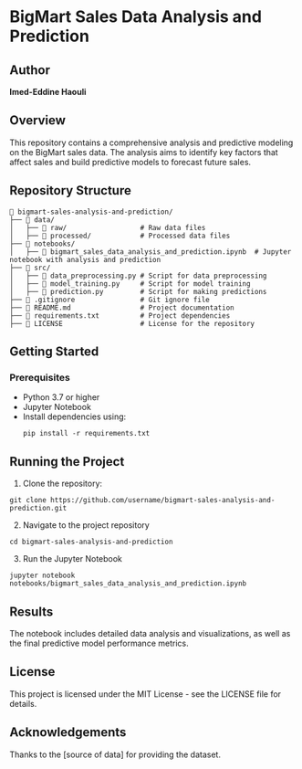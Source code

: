 # BigMart Sales Data Analysis and Prediction

## Author
**Imed-Eddine Haouli**

## Overview
This repository contains a comprehensive analysis and predictive modeling on the BigMart sales data. The analysis aims to identify key factors that affect sales and build predictive models to forecast future sales.

## Repository Structure
```plaintext
📁 bigmart-sales-analysis-and-prediction/
├── 📁 data/
│   ├── 📁 raw/                  # Raw data files
│   ├── 📁 processed/            # Processed data files
├── 📁 notebooks/
│   ├── 📓 bigmart_sales_data_analysis_and_prediction.ipynb  # Jupyter notebook with analysis and prediction
├── 📁 src/
│   ├── 📝 data_preprocessing.py # Script for data preprocessing
│   ├── 📝 model_training.py     # Script for model training
│   ├── 📝 prediction.py         # Script for making predictions
├── 📜 .gitignore                # Git ignore file
├── 📜 README.md                 # Project documentation
├── 📜 requirements.txt          # Project dependencies
├── 📜 LICENSE                   # License for the repository
```

## Getting Started
### Prerequisites
- Python 3.7 or higher
- Jupyter Notebook
- Install dependencies using:
  ```
  pip install -r requirements.txt
  ```
## Running the Project
1. Clone the repository:
  ```
  git clone https://github.com/username/bigmart-sales-analysis-and-prediction.git
  ```
2. Navigate to the project repository
  ```
  cd bigmart-sales-analysis-and-prediction
  ```
3. Run the Jupyter Notebook
  ```
  jupyter notebook notebooks/bigmart_sales_data_analysis_and_prediction.ipynb
  ```
## Results
The notebook includes detailed data analysis and visualizations, as well as the final predictive model performance metrics.

## License
This project is licensed under the MIT License - see the LICENSE file for details.

## Acknowledgements
Thanks to the [source of data] for providing the dataset.
